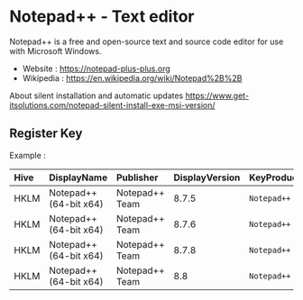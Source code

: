 # Notepad++ - Text editor

Notepad++ is a free and open-source text and source code editor
for use with Microsoft Windows.

* Website : https://notepad-plus-plus.org
* Wikipedia : https://en.wikipedia.org/wiki/Notepad%2B%2B

About silent installation and automatic updates
https://www.get-itsolutions.com/notepad-silent-install-exe-msi-version/


## Register Key

Example :

 | Hive | DisplayName | Publisher | DisplayVersion | KeyProduct | UninstallExe |
 |:---- |:----------- |:--------- |:-------------- |:---------- |:------------ |
 | HKLM | Notepad++ (64-bit x64) | Notepad++ Team | 8.7.5 | `Notepad++` | `"C:\Program Files\Notepad++\uninstall.exe"` |
 | HKLM | Notepad++ (64-bit x64) | Notepad++ Team | 8.7.6 | `Notepad++` | `"C:\Program Files\Notepad++\uninstall.exe"` |
 | HKLM | Notepad++ (64-bit x64) | Notepad++ Team | 8.7.8 | `Notepad++` | `"C:\Program Files\Notepad++\uninstall.exe"` |
 | HKLM | Notepad++ (64-bit x64) | Notepad++ Team | 8.8   | `Notepad++` | `"C:\Program Files\Notepad++\uninstall.exe"` |
